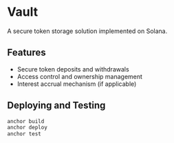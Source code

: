 # Vault

A secure token storage solution implemented on Solana.

## Features

- Secure token deposits and withdrawals
- Access control and ownership management
- Interest accrual mechanism (if applicable)

## Deploying and Testing

```bash
anchor build
anchor deploy
anchor test
```